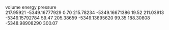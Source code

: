 volume      energy          pressure    
217.95921   -5349.16777929  0.70
215.78234   -5349.16671386  19.52
211.03913   -5349.15792784  59.47
205.38659   -5349.13695620  99.35
188.30808   -5348.98908290  300.07
